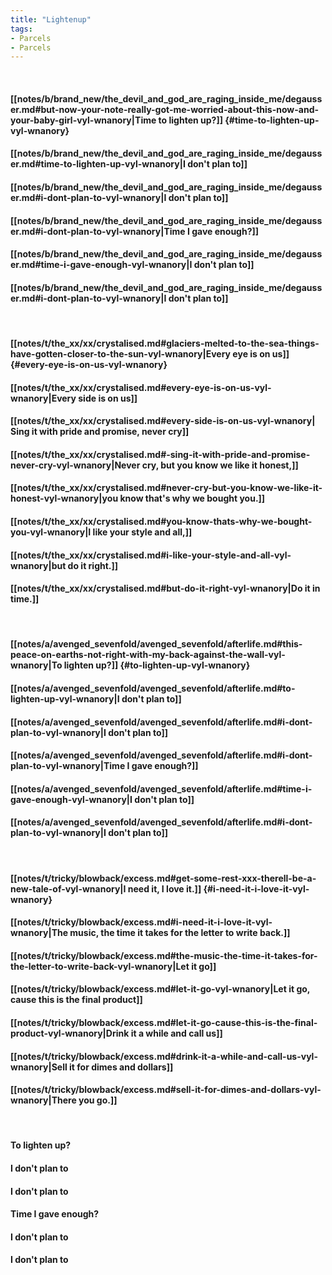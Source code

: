 ```yaml
---
title: "Lightenup"
tags:
- Parcels
- Parcels
---
```

&nbsp;
#### [[notes/b/brand_new/the_devil_and_god_are_raging_inside_me/degausser.md#but-now-your-note-really-got-me-worried-about-this-now-and-your-baby-girl-vyl-wnanory|Time to lighten up?]] {#time-to-lighten-up-vyl-wnanory}
#### [[notes/b/brand_new/the_devil_and_god_are_raging_inside_me/degausser.md#time-to-lighten-up-vyl-wnanory|I don't plan to]]
#### [[notes/b/brand_new/the_devil_and_god_are_raging_inside_me/degausser.md#i-dont-plan-to-vyl-wnanory|I don't plan to]]
#### [[notes/b/brand_new/the_devil_and_god_are_raging_inside_me/degausser.md#i-dont-plan-to-vyl-wnanory|Time I gave enough?]]
#### [[notes/b/brand_new/the_devil_and_god_are_raging_inside_me/degausser.md#time-i-gave-enough-vyl-wnanory|I don't plan to]]
#### [[notes/b/brand_new/the_devil_and_god_are_raging_inside_me/degausser.md#i-dont-plan-to-vyl-wnanory|I don't plan to]]
&nbsp;
#### [[notes/t/the_xx/xx/crystalised.md#glaciers-melted-to-the-sea-things-have-gotten-closer-to-the-sun-vyl-wnanory|Every eye is on us]] {#every-eye-is-on-us-vyl-wnanory}
#### [[notes/t/the_xx/xx/crystalised.md#every-eye-is-on-us-vyl-wnanory|Every side is on us]]
#### [[notes/t/the_xx/xx/crystalised.md#every-side-is-on-us-vyl-wnanory| Sing it with pride and promise, never cry]]
#### [[notes/t/the_xx/xx/crystalised.md#-sing-it-with-pride-and-promise-never-cry-vyl-wnanory|Never cry, but you know we like it honest,]]
#### [[notes/t/the_xx/xx/crystalised.md#never-cry-but-you-know-we-like-it-honest-vyl-wnanory|you know that's why we bought you.]]
#### [[notes/t/the_xx/xx/crystalised.md#you-know-thats-why-we-bought-you-vyl-wnanory|I like your style and all,]]
#### [[notes/t/the_xx/xx/crystalised.md#i-like-your-style-and-all-vyl-wnanory|but do it right.]]
#### [[notes/t/the_xx/xx/crystalised.md#but-do-it-right-vyl-wnanory|Do it in time.]]
&nbsp;
#### [[notes/a/avenged_sevenfold/avenged_sevenfold/afterlife.md#this-peace-on-earths-not-right-with-my-back-against-the-wall-vyl-wnanory|To lighten up?]] {#to-lighten-up-vyl-wnanory}
#### [[notes/a/avenged_sevenfold/avenged_sevenfold/afterlife.md#to-lighten-up-vyl-wnanory|I don't plan to]]
#### [[notes/a/avenged_sevenfold/avenged_sevenfold/afterlife.md#i-dont-plan-to-vyl-wnanory|I don't plan to]]
#### [[notes/a/avenged_sevenfold/avenged_sevenfold/afterlife.md#i-dont-plan-to-vyl-wnanory|Time I gave enough?]]
#### [[notes/a/avenged_sevenfold/avenged_sevenfold/afterlife.md#time-i-gave-enough-vyl-wnanory|I don't plan to]]
#### [[notes/a/avenged_sevenfold/avenged_sevenfold/afterlife.md#i-dont-plan-to-vyl-wnanory|I don't plan to]]
&nbsp;
#### [[notes/t/tricky/blowback/excess.md#get-some-rest-xxx-therell-be-a-new-tale-of-vyl-wnanory|I need it, I love it.]] {#i-need-it-i-love-it-vyl-wnanory}
#### [[notes/t/tricky/blowback/excess.md#i-need-it-i-love-it-vyl-wnanory|The music, the time it takes for the letter to write back.]]
#### [[notes/t/tricky/blowback/excess.md#the-music-the-time-it-takes-for-the-letter-to-write-back-vyl-wnanory|Let it go]]
#### [[notes/t/tricky/blowback/excess.md#let-it-go-vyl-wnanory|Let it go, cause this is the final product]]
#### [[notes/t/tricky/blowback/excess.md#let-it-go-cause-this-is-the-final-product-vyl-wnanory|Drink it a while and call us]]
#### [[notes/t/tricky/blowback/excess.md#drink-it-a-while-and-call-us-vyl-wnanory|Sell it for dimes and dollars]]
#### [[notes/t/tricky/blowback/excess.md#sell-it-for-dimes-and-dollars-vyl-wnanory|There you go.]]
&nbsp;
#### To lighten up?
#### I don't plan to
#### I don't plan to
#### Time I gave enough?
#### I don't plan to
#### I don't plan to
